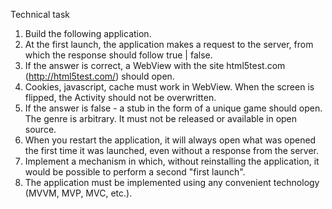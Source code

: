 Technical task
1. Build the following application.
2. At the first launch, the application makes a request to the server, from which the response should follow true | false.
3. If the answer is correct, a WebView with the site html5test.com (http://html5test.com/) should open.
4. Cookies, javascript, cache must work in WebView. When the screen is flipped, the Activity should not be overwritten.
5. If the answer is false - a stub in the form of a unique game should open. The genre is arbitrary. It must not be released or available in open source.
7. When you restart the application, it will always open what was opened the first time it was launched, even without a response from the server.
8. Implement a mechanism in which, without reinstalling the application, it would be possible to perform a second "first launch".
9. The application must be implemented using any convenient technology (MVVM, MVP, MVC, etc.).
